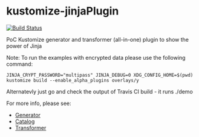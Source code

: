 # kustomize-jinjaPlugin
[![Build Status](https://travis-ci.com/aodinokov/kustomize-jinjaPlugin.svg?branch=master)](https://travis-ci.com/github/aodinokov/kustomize-jinjaPlugin)

PoC Kustomize generator and transformer (all-in-one) plugin to show the power of Jinja

Note: To run the examples with encrypted data please use the following command:

    JINJA_CRYPT_PASSWORD="multipass" JINJA_DEBUG=0 XDG_CONFIG_HOME=$(pwd) kustomize build --enable_alpha_plugins overlays/y

Alternatevly just go and check the output of Travis CI build - it runs ./demo

For more info, please see:
- [Generator](docs/generator.md)
- [Catalog](docs/catalog.md)
- [Transformer](docs/transformer.md)

